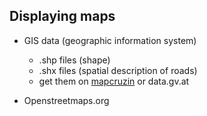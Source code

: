 


## Displaying maps 

- GIS data (geographic information system)
    - .shp files (shape)
    - .shx files (spatial description of roads)
    - get them on [mapcruzin](https://mapcruzin.com/) or data.gv.at
    
- Openstreetmaps.org